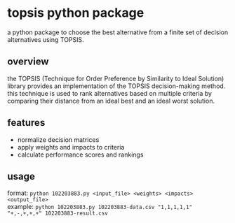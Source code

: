 # topsis python package
a python package to choose the best alternative from a finite set of decision alternatives using TOPSIS.

## overview
the TOPSIS (Technique for Order Preference by Similarity to Ideal Solution) library provides an implementation of the TOPSIS decision-making method. this technique is used to rank alternatives based on multiple criteria by comparing their distance from an ideal best and an ideal worst solution.

## features
<ul>
  <li>normalize decision matrices</li>
  <li>apply weights and impacts to criteria</li>
  <li>calculate performance scores and rankings</li>
</ul>

## usage
format: ```python 102203883.py <input_file> <weights> <impacts> <output_file>``` <br>
example: ```python 102203883.py 102203883-data.csv "1,1,1,1,1" "+,-,+,+,+" 102203883-result.csv```
